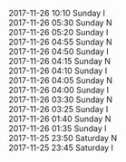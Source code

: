 2017-11-26 10:10 Sunday  I  
2017-11-26 05:30 Sunday  N  
2017-11-26 05:20 Sunday  I  
2017-11-26 04:55 Sunday  N  
2017-11-26 04:50 Sunday  I  
2017-11-26 04:15 Sunday  N  
2017-11-26 04:10 Sunday  I  
2017-11-26 04:05 Sunday  N  
2017-11-26 04:00 Sunday  I  
2017-11-26 03:30 Sunday  N  
2017-11-26 03:25 Sunday  I  
2017-11-26 01:40 Sunday  N  
2017-11-26 01:35 Sunday  I  
2017-11-25 23:50 Saturday  N  
2017-11-25 23:45 Saturday  I  
